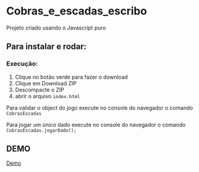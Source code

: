 # Cobras_e_escadas_escribo

Projeto criado usando o Javascript puro


## Para instalar e rodar:

### Execução:

1. Clique no botão verde para fazer o download
2. Clique em Download ZIP
3. Descompacte o ZIP
4. abrir o arquivo `index.html`

Para validar o object do jogo execute no console do navegador o comando `CobrasEscadas` 

Para jogar um único dado execute no console do navegador o comando `CobrasEscadas.jogarDado();`


## DEMO
[Demo](https://kevinmartins367.github.io/Cobras_e_escadas_escribo/)